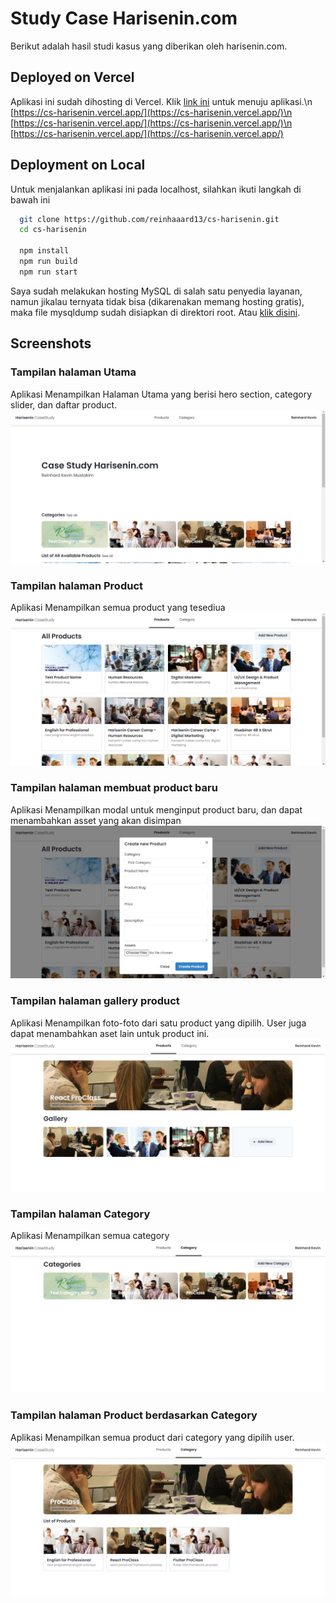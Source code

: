 
# Study Case Harisenin.com

Berikut adalah hasil studi kasus yang diberikan oleh harisenin.com.

## Deployed on Vercel

Aplikasi ini sudah dihosting di Vercel. Klik [link ini](https://cs-harisenin.vercel.app/) untuk menuju aplikasi.\n
[https://cs-harisenin.vercel.app/](https://cs-harisenin.vercel.app/)\n
[https://cs-harisenin.vercel.app/](https://cs-harisenin.vercel.app/)\n
[https://cs-harisenin.vercel.app/](https://cs-harisenin.vercel.app/)

## Deployment on Local

Untuk menjalankan aplikasi ini pada localhost, silahkan ikuti langkah di bawah ini

```bash
  git clone https://github.com/reinhaaard13/cs-harisenin.git
  cd cs-harisenin

  npm install
  npm run build
  npm run start
```

Saya sudah melakukan hosting MySQL di salah satu penyedia layanan, namun jikalau ternyata tidak bisa (dikarenakan memang hosting gratis), maka file mysqldump sudah disiapkan di direktori root. Atau [klik disini](https://github.com/reinhaaard13/cs-harisenin/blob/main/db_harisenin.sql).


## Screenshots

### Tampilan halaman Utama
Aplikasi Menampilkan Halaman Utama yang berisi hero section, category slider, dan daftar product.
![App Screenshot](https://raw.githubusercontent.com/reinhaaard13/cs-harisenin/main/screenshots/home.jpg)
### Tampilan halaman Product
Aplikasi Menampilkan semua product yang tesediua
![App Screenshot](https://raw.githubusercontent.com/reinhaaard13/cs-harisenin/main/screenshots/product-all.jpg)
### Tampilan halaman membuat product baru
Aplikasi Menampilkan modal untuk menginput product baru, dan dapat menambahkan asset yang akan disimpan
![App Screenshot](https://raw.githubusercontent.com/reinhaaard13/cs-harisenin/main/screenshots/product-create.jpg)
### Tampilan halaman gallery product
Aplikasi Menampilkan foto-foto dari satu product yang dipilih. User juga dapat menambahkan aset lain untuk product ini.
![App Screenshot](https://raw.githubusercontent.com/reinhaaard13/cs-harisenin/main/screenshots/product-gallery.jpg)
### Tampilan halaman Category
Aplikasi Menampilkan semua category
![App Screenshot](https://raw.githubusercontent.com/reinhaaard13/cs-harisenin/main/screenshots/category-all.jpg)
### Tampilan halaman Product berdasarkan Category
Aplikasi Menampilkan semua product dari category yang dipilih user.
![App Screenshot](https://raw.githubusercontent.com/reinhaaard13/cs-harisenin/main/screenshots/product-by-category.jpg)

